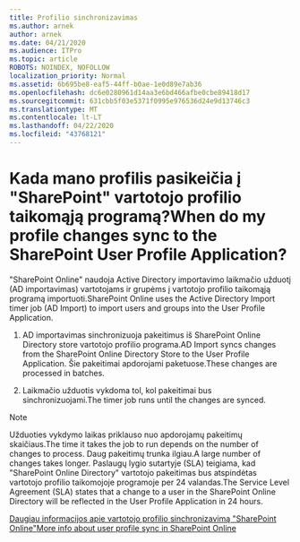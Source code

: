 ```yaml
---
title: Profilio sinchronizavimas
ms.author: arnek
author: arnek
ms.date: 04/21/2020
ms.audience: ITPro
ms.topic: article
ROBOTS: NOINDEX, NOFOLLOW
localization_priority: Normal
ms.assetid: 6b695be8-eaf5-44ff-b0ae-1e0d89e7ab36
ms.openlocfilehash: dc6e0280961d14aa3e6bd466afbe0cbe89418d17
ms.sourcegitcommit: 631cbb5f03e5371f0995e976536d24e9d13746c3
ms.translationtype: MT
ms.contentlocale: lt-LT
ms.lasthandoff: 04/22/2020
ms.locfileid: "43768121"
---
```

# <a name="when-do-my-profile-changes-sync-to-the-sharepoint-user-profile-application"></a><span data-ttu-id="43b8b-102">Kada mano profilis pasikeičia į "SharePoint" vartotojo profilio taikomąją programą?</span><span class="sxs-lookup"><span data-stu-id="43b8b-102">When do my profile changes sync to the SharePoint User Profile Application?</span></span>

<span data-ttu-id="43b8b-103">"SharePoint Online" naudoja Active Directory importavimo laikmačio užduotį (AD importavimas) vartotojams ir grupėms į vartotojo profilio taikomąją programą importuoti.</span><span class="sxs-lookup"><span data-stu-id="43b8b-103">SharePoint Online uses the Active Directory Import timer job (AD Import) to import users and groups into the User Profile Application.</span></span> 
  
1. <span data-ttu-id="43b8b-104">AD importavimas sinchronizuoja pakeitimus iš SharePoint Online Directory store vartotojo profilio programa.</span><span class="sxs-lookup"><span data-stu-id="43b8b-104">AD Import syncs changes from the SharePoint Online Directory Store to the User Profile Application.</span></span> <span data-ttu-id="43b8b-105">Šie pakeitimai apdorojami paketuose.</span><span class="sxs-lookup"><span data-stu-id="43b8b-105">These changes are processed in batches.</span></span>
    
2. <span data-ttu-id="43b8b-106">Laikmačio užduotis vykdoma tol, kol pakeitimai bus sinchronizuojami.</span><span class="sxs-lookup"><span data-stu-id="43b8b-106">The timer job runs until the changes are synced.</span></span>
    
> [!NOTE]
> <span data-ttu-id="43b8b-107">Užduoties vykdymo laikas priklauso nuo apdorojamų pakeitimų skaičiaus.</span><span class="sxs-lookup"><span data-stu-id="43b8b-107">The time it takes the job to run depends on the number of changes to process.</span></span> <span data-ttu-id="43b8b-108">Daug pakeitimų trunka ilgiau.</span><span class="sxs-lookup"><span data-stu-id="43b8b-108">A large number of changes takes longer.</span></span> <span data-ttu-id="43b8b-109">Paslaugų lygio sutartyje (SLA) teigiama, kad "SharePoint Online Directory" vartotojo pakeitimas bus atspindėtas vartotojo profilio taikomojoje programoje per 24 valandas.</span><span class="sxs-lookup"><span data-stu-id="43b8b-109">The Service Level Agreement (SLA) states that a change to a user in the SharePoint Online Directory will be reflected in the User Profile Application in 24 hours.</span></span> 
  
[<span data-ttu-id="43b8b-110">Daugiau informacijos apie vartotojo profilio sinchronizavimą "SharePoint Online"</span><span class="sxs-lookup"><span data-stu-id="43b8b-110">More info about user profile sync in SharePoint Online</span></span>](https://go.microsoft.com/fwlink/?linkid=875671)
  

